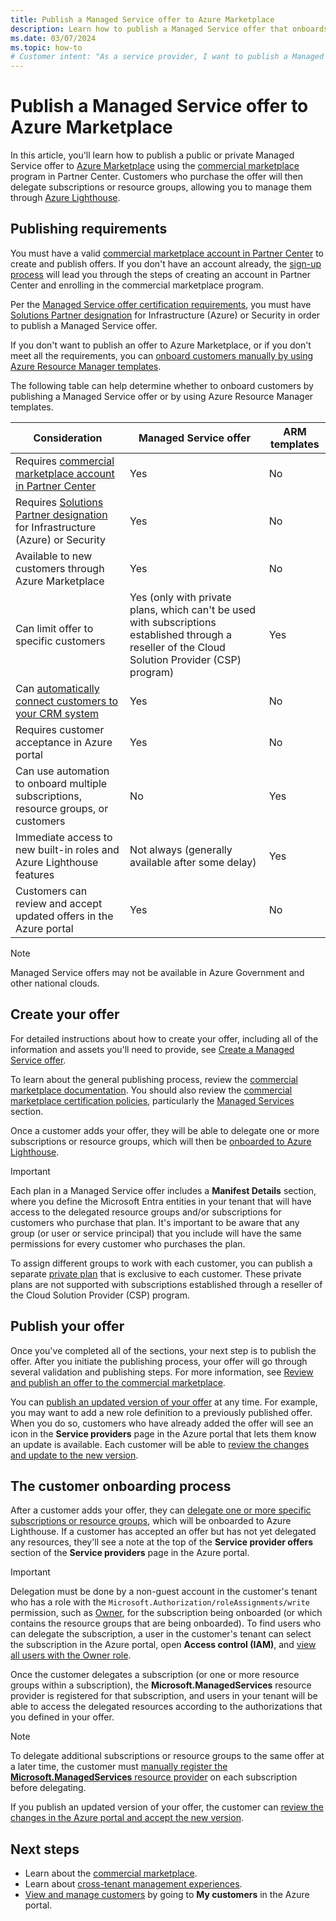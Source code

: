 ```yaml
---
title: Publish a Managed Service offer to Azure Marketplace
description: Learn how to publish a Managed Service offer that onboards customers to Azure Lighthouse.
ms.date: 03/07/2024
ms.topic: how-to
# Customer intent: "As a service provider, I want to publish a Managed Service offer to the Marketplace, so that I can onboard customers and manage their subscriptions or resource groups efficiently through Azure Lighthouse."
---
```


# Publish a Managed Service offer to Azure Marketplace

In this article, you'll learn how to publish a public or private Managed Service offer to [Azure Marketplace](https://azuremarketplace.microsoft.com) using the [commercial marketplace](/partner-center/marketplace/overview) program in Partner Center. Customers who purchase the offer will then delegate subscriptions or resource groups, allowing you to manage them through [Azure Lighthouse](../overview.md).

## Publishing requirements

You must have a valid [commercial marketplace account in Partner Center](/partner-center/marketplace/create-account) to create and publish offers. If you don't have an account already, the [sign-up process](https://aka.ms/joinmarketplace) will lead you through the steps of creating an account in Partner Center and enrolling in the commercial marketplace program.

Per the [Managed Service offer certification requirements](/legal/marketplace/certification-policies#700-managed-services), you must have [Solutions Partner designation](/partner-center/partner-capability-score) for Infrastructure (Azure) or Security in order to publish a Managed Service offer.

If you don't want to publish an offer to Azure Marketplace, or if you don't meet all the requirements, you can [onboard customers manually by using Azure Resource Manager templates](onboard-customer.md).

The following table can help determine whether to onboard customers by publishing a Managed Service offer or by using Azure Resource Manager templates.

|**Consideration**  |**Managed Service offer**  |**ARM templates**  |
|---------|---------|---------|
|Requires [commercial marketplace account in Partner Center](/partner-center/marketplace/create-account)   |Yes         |No        |
|Requires [Solutions Partner designation](/partner-center/partner-capability-score) for Infrastructure (Azure) or Security      |Yes         |No         |
|Available to new customers through Azure Marketplace     |Yes     |No       |
|Can limit offer to specific customers     |Yes (only with private plans, which can't be used with subscriptions established through a reseller of the Cloud Solution Provider (CSP) program)         |Yes         |
|Can [automatically connect customers to your CRM system](/partner-center/marketplace/plan-managed-service-offer#customer-leads) |Yes  |No   |
|Requires customer acceptance in Azure portal     |Yes     |No   |
|Can use automation to onboard multiple subscriptions, resource groups, or customers |No     |Yes    |
|Immediate access to new built-in roles and Azure Lighthouse features     |Not always (generally available after some delay)         |Yes         |
|Customers can review and accept updated offers in the Azure portal | Yes | No |

> [!NOTE]
> Managed Service offers may not be available in Azure Government and other national clouds.

## Create your offer

For detailed instructions about how to create your offer, including all of the information and assets you'll need to provide, see [Create a Managed Service offer](/partner-center/marketplace/create-managed-service-offer).

To learn about the general publishing process, review the [commercial marketplace documentation](/partner-center/marketplace/overview). You should also review the [commercial marketplace certification policies](/legal/marketplace/certification-policies), particularly the [Managed Services](/legal/marketplace/certification-policies#700-managed-services) section.

Once a customer adds your offer, they will be able to delegate one or more subscriptions or resource groups, which will then be [onboarded to Azure Lighthouse](#the-customer-onboarding-process).

> [!IMPORTANT]
> Each plan in a Managed Service offer includes a **Manifest Details** section, where you define the Microsoft Entra entities in your tenant that will have access to the delegated resource groups and/or subscriptions for customers who purchase that plan. It's important to be aware that any group (or user or service principal) that you include will have the same permissions for every customer who purchases the plan.
>
> To assign different groups to work with each customer, you can publish a separate [private plan](/partner-center/marketplace/private-plans) that is exclusive to each customer. These private plans are not supported with subscriptions established through a reseller of the Cloud Solution Provider (CSP) program.

## Publish your offer

Once you've completed all of the sections, your next step is to publish the offer. After you initiate the publishing process, your offer will go through several validation and publishing steps. For more information, see [Review and publish an offer to the commercial marketplace](/partner-center/marketplace/review-publish-offer).

You can [publish an updated version of your offer](/partner-center/marketplace/update-existing-offer) at any time. For example, you may want to add a new role definition to a previously published offer. When you do so, customers who have already added the offer will see an icon in the **Service providers** page in the Azure portal that lets them know an update is available. Each customer will be able to [review the changes and update to the new version](view-manage-service-providers.md#update-service-provider-offers).

## The customer onboarding process

After a customer adds your offer, they can [delegate one or more specific subscriptions or resource groups](view-manage-service-providers.md#delegate-resources), which will be onboarded to Azure Lighthouse. If a customer has accepted an offer but has not yet delegated any resources, they'll see a note at the top of the **Service provider offers** section of the **Service providers** page in the Azure portal.

> [!IMPORTANT]
> Delegation must be done by a non-guest account in the customer's tenant who has a role with the `Microsoft.Authorization/roleAssignments/write` permission, such as [Owner](/azure/role-based-access-control/built-in-roles#owner), for the subscription being onboarded (or which contains the resource groups that are being onboarded). To find users who can delegate the subscription, a user in the customer's tenant can select the subscription in the Azure portal, open **Access control (IAM)**, and [view all users with the Owner role](/azure/role-based-access-control/role-assignments-list-portal#list-owners-of-a-subscription).

Once the customer delegates a subscription (or one or more resource groups within a subscription), the **Microsoft.ManagedServices** resource provider is registered for that subscription, and users in your tenant will be able to access the delegated resources according to the authorizations that you defined in your offer.

> [!NOTE]
> To delegate additional subscriptions or resource groups to the same offer at a later time, the customer must [manually register the **Microsoft.ManagedServices** resource provider](/azure/azure-resource-manager/management/resource-providers-and-types#register-resource-provider) on each subscription before delegating.

If you publish an updated version of your offer, the customer can [review the changes in the Azure portal and accept the new version](view-manage-service-providers.md#update-service-provider-offers).

## Next steps

- Learn about the [commercial marketplace](/partner-center/marketplace/overview).
- Learn about [cross-tenant management experiences](../concepts/cross-tenant-management-experience.md).
- [View and manage customers](view-manage-customers.md) by going to **My customers** in the Azure portal.
